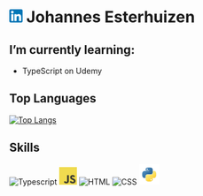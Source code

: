 # [![LinkedIn](./linkedin.png)](https://www.linkedin.com/in/johannes-esterhuizen-4b8252150) Johannes Esterhuizen
  
## I’m currently learning:
- TypeScript on Udemy

## Top Languages
[![Top Langs](https://github-readme-stats-ceyk8feil-thisisjo11.vercel.app/api/top-langs/?username=ThisIsJo11&layout=donut&theme=radical)](https://github.com/ThisTsJo11/github-readme-stats)

## Skills
<img height="32" width="32" src="https://cdn.simpleicons.org/typescript/#61DAFB" alt="Typescript"/> <img src="https://raw.githubusercontent.com/github/explore/80688e429a7d4ef2fca1e82350fe8e3517d3494d/topics/javascript/javascript.png" width="32" alt="JavaScript"> <img height="32" width="32" src="https://cdn.simpleicons.org/html5/#E34F26" alt="HTML"/> <img height="32" width="32" src="https://cdn.simpleicons.org/css3/#1572B6" alt="CSS"/> <img src="https://raw.githubusercontent.com/github/explore/80688e429a7d4ef2fca1e82350fe8e3517d3494d/topics/python/python.png" height="37" width="37" alt="Python">









